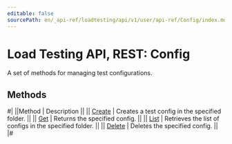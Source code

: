 ```yaml
---
editable: false
sourcePath: en/_api-ref/loadtesting/api/v1/user/api-ref/Config/index.md
---
```


# Load Testing API, REST: Config

A set of methods for managing test configurations.

## Methods

#|
||Method | Description ||
|| [Create](create.md) | Creates a test config in the specified folder. ||
|| [Get](get.md) | Returns the specified config. ||
|| [List](list.md) | Retrieves the list of configs in the specified folder. ||
|| [Delete](delete.md) | Deletes the specified config. ||
|#